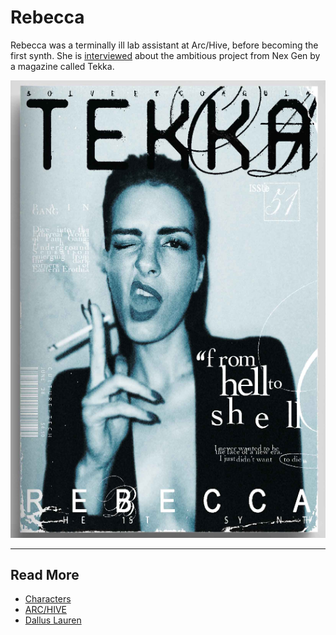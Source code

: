 # Rebecca

Rebecca was a terminally ill lab assistant at Arc/Hive, before becoming the first
synth. She is [interviewed](../files/tekka_interview) about the ambitious project from Nex Gen
by a magazine called Tekka.

![Tekka Magazine cover](../../Resources/files/tekka/tekka_cover.png)

***

## Read More

- [Characters](characters)
- [ARC/HIVE](../lore/archive)
- [Dallus Lauren](dallus-lauren)